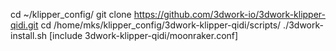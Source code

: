 cd ~/klipper_config/
git clone https://github.com/3dwork-io/3dwork-klipper-qidi.git
cd /home/mks/klipper_config/3dwork-klipper-qidi/scripts/
./3dwork-install.sh 
[include 3dwork-klipper-qidi/moonraker.conf]